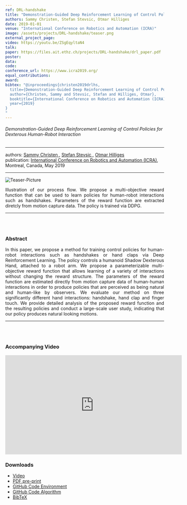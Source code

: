 ```yaml
---
ref: DRL-handshake
title: "Demonstration-Guided Deep Reinforcement Learning of Control Policies for Dexterous Human-Robot Interaction"
authors: Sammy Christen, Stefan Stevsic, Otmar Hilliges
date: 2019-01-01
venue: "International Conference on Robotics and Automation (ICRA)"
image: /assets/projects/DRL-handshake/teaser.png
external_project_page: 
video: https://youtu.be/ZSgEqyltaN4
talk: 
paper: https://files.ait.ethz.ch/projects/DRL-handshake/drl_paper.pdf
poster: 
data: 
code: 
conference_url: https://www.icra2019.org/
equal_contributions: 
award: 
bibtex: "@inproceedings{christen2019drlhs,
  title={Demonstration-Guided Deep Reinforcement Learning of Control Policies for Dexterous Human-Robot Interaction},
  author={Christen, Sammy and Stevsic, Stefan and Hilliges, Otmar},
  booktitle={International Conference on Robotics and Automation (ICRA)},
  year={2019}
}
"
---
```


<h6> Demonstration-Guided Deep Reinforcement Learning of Control Policies for Dexterous Human-Robot Interaction</h6>
<hr />

<div class="fullcol">
    <div class="teaser-info-projectpage">
            <span class="normalcap">authors:</span>
            <span class="authorcap">
                <nobr><a href="/people/sammyc/" title="Sammy Christen">Sammy Christen </a>, </nobr>
                <nobr><a href="/people/stevsics/" title="Stefan Stevsic">Stefan Stevsic </a>, </nobr>
                <nobr><a href="/people/hilliges/" title="Otmar Hilliges">Otmar Hilliges</a> </nobr>
            </span>
            <br/>
            <span class="normalcap"><nobr>publication: </nobr></span>
            <span class="authorcap">
                <a class="a-text-ext" href="https://www.icra2019.org/" title="ICRA">International Conference on Robotics and Automation (ICRA)</a>, Montreal, Canada, May 2019
            </span>
        <hr />
    </div>
</div>

<div class="fullcol">
    <img class="fullcol" src="<?php ait_root_dir();?>projects/2019/DRL-handshake/teaser.png" alt="Teaser-Picture" />
    <div class="fullcol">
        <p align="justify">
            <span class="figurecap">
                Illustration of our process flow. We propose a multi-objective reward function that can be used to learn policies for human-robot interactions such as handshakes. Parameters of the reward function are extracted diretcly from motion capture data. The policy is trained via DDPG.
           </span>
        </p>
        <hr />
        <br/>
        <br/>
    </div>
</div>

<div class="fullcol">
    <h3>Abstract</h3>
    <p align="justify">
    In this paper, we propose a method for training control policies for human-robot interactions such as handshakes or hand claps via Deep Reinforcement Learning. The policy controls a humanoid Shadow Dexterous Hand, attached to a robot arm. We propose a parameterizable multi-objective reward function that allows learning of a variety of interactions without changing the reward structure. The parameters of the reward function are estimated directly from motion capture data of human-human interactions in order to produce policies that are perceived as being natural and human-like by observers. We evaluate our method on three significantly different hand interactions: handshake, hand clap and finger touch. We provide detailed analysis of the proposed reward function and the resulting policies and conduct a large-scale user study, indicating that our policy produces natural looking motions.
    </p>
    <hr />
    <br/>
    <br/>
</div>

<div class="fullcol">
<h3>Accompanying Video</h3>
    <div class="video" align="center">
        <iframe width="560" height="315" src="https://www.youtube.com/embed/ZSgEqyltaN4" frameborder="0" allow="autoplay; encrypted-media" allowfullscreen></iframe>
    </div>
</div>

<div class="fullcol">
 <h3>Downloads</h3>
    <ul class="linklist">
        <li class="a-vid"><a title="Video" href="<?php ait_root_dir();?>projects/2019/DRL-handshake/downloads/handshake_drl.mp4">Video</a></li>
        <li class="a-pdf"><a target="_blank" title="PDF" href="<?php ait_root_dir();?>projects/2019/DRL-handshake/downloads/drl_paper.pdf">PDF pre-print</a></li>
        <li class="a-cod"><a target="_blank" title="Code Environment" href="https://github.com/christsa/gym">GitHub Code Environment</a></li>
	<li class="a-cod"><a target="_blank" title="Code Algorithm" href="https://github.com/christsa/baselines">GitHub Code Algorithm</a></li>
	<li class="a-bib"><a title="BibTex" href="<?php ait_root_dir();?>projects/2019/DRL-handshake/DRL_handshake.bib">BibTeX</a></li>    
    </ul>
    <br/>
</div>

